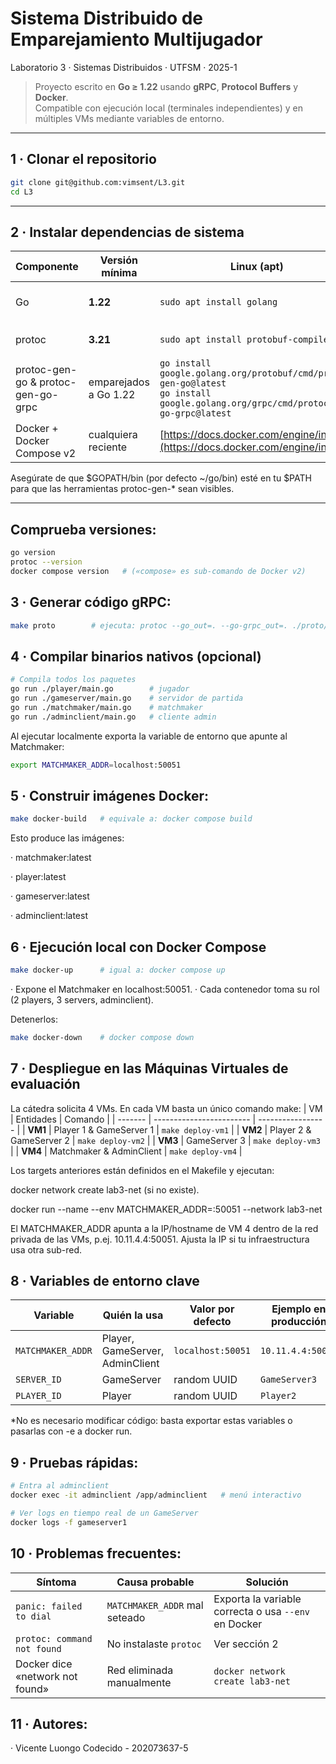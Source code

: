 # Sistema Distribuido de Emparejamiento Multijugador  
Laboratorio 3 · Sistemas Distribuidos · UTFSM · 2025-1

> Proyecto escrito en **Go ≥ 1.22** usando **gRPC**, **Protocol Buffers** y **Docker**.  
> Compatible con ejecución local (terminales independientes) y en múltiples VMs mediante variables de entorno.

---

## 1 · Clonar el repositorio

```bash
git clone git@github.com:vimsent/L3.git
cd L3
```
---

## 2 · Instalar dependencias de sistema
| Componente                         | Versión mínima        | Linux (apt)                                                                                                                           | macOS (brew)            | Windows + WSL                                         |
| ---------------------------------- | --------------------- | ------------------------------------------------------------------------------------------------------------------------------------- | ----------------------- | ----------------------------------------------------- |
| Go                                 | **1.22**              | `sudo apt install golang`                                                                                                             | `brew install go`       | Instalar desde [https://go.dev/dl](https://go.dev/dl) |
| protoc                             | **3.21**              | `sudo apt install protobuf-compiler`                                                                                                  | `brew install protobuf` | Descarga binarios                                     |
| protoc-gen-go & protoc-gen-go-grpc | emparejados a Go 1.22 | `go install google.golang.org/protobuf/cmd/protoc-gen-go@latest`<br>`go install google.golang.org/grpc/cmd/protoc-gen-go-grpc@latest` | Igual                   | Igual                                                 |
| Docker + Docker Compose v2         | cualquiera reciente   | [https://docs.docker.com/engine/install/](https://docs.docker.com/engine/install/)                                                    | `brew install docker`   | Docker Desktop                                        |

Asegúrate de que $GOPATH/bin (por defecto ~/go/bin) esté en tu $PATH para que las herramientas protoc-gen-* sean visibles.

---
## Comprueba versiones:
```bash
go version
protoc --version
docker compose version   # («compose» es sub-comando de Docker v2)
```
## 3 · Generar código gRPC:
```bash
make proto        # ejecuta: protoc --go_out=. --go-grpc_out=. ./proto/matchmaking.proto

```
## 4 · Compilar binarios nativos (opcional)
```bash
# Compila todos los paquetes
go run ./player/main.go        # jugador
go run ./gameserver/main.go    # servidor de partida
go run ./matchmaker/main.go    # matchmaker
go run ./adminclient/main.go   # cliente admin

```
Al ejecutar localmente exporta la variable de entorno que apunte al Matchmaker:
```bash
export MATCHMAKER_ADDR=localhost:50051
```

## 5 · Construir imágenes Docker:
```bash
make docker-build   # equivale a: docker compose build
```
Esto produce las imágenes:

· matchmaker:latest

· player:latest

· gameserver:latest

· adminclient:latest

## 6 · Ejecución local con Docker Compose
```bash
make docker-up      # igual a: docker compose up
```
· Expone el Matchmaker en localhost:50051.
· Cada contenedor toma su rol (2 players, 3 servers, adminclient).

Detenerlos:
```bash
make docker-down    # docker compose down
```

## 7 · Despliegue en las Máquinas Virtuales de evaluación
La cátedra solicita 4 VMs. En cada VM basta un único comando make:
| VM      | Entidades                | Comando           |
| ------- | ------------------------ | ----------------- |
| **VM1** | Player 1 & GameServer 1  | `make deploy-vm1` |
| **VM2** | Player 2 & GameServer 2  | `make deploy-vm2` |
| **VM3** | GameServer 3             | `make deploy-vm3` |
| **VM4** | Matchmaker & AdminClient | `make deploy-vm4` |

Los targets anteriores están definidos en el Makefile y ejecutan:

docker network create lab3-net (si no existe).

docker run --name <servicio> --env MATCHMAKER_ADDR=<host>:50051 --network lab3-net <imagen>

El MATCHMAKER_ADDR apunta a la IP/hostname de VM 4 dentro de la red privada de las VMs, p.ej. 10.11.4.4:50051.
Ajusta la IP si tu infraestructura usa otra sub-red.

## 8 · Variables de entorno clave
| Variable          | Quién la usa                    | Valor por defecto | Ejemplo en producción |
| ----------------- | ------------------------------- | ----------------- | --------------------- |
| `MATCHMAKER_ADDR` | Player, GameServer, AdminClient | `localhost:50051` | `10.11.4.4:50051`     |
| `SERVER_ID`       | GameServer                      | random UUID       | `GameServer3`         |
| `PLAYER_ID`       | Player                          | random UUID       | `Player2`             |

*No es necesario modificar código: basta exportar estas variables o pasarlas con -e a docker run.

## 9 · Pruebas rápidas:
```bash
# Entra al adminclient
docker exec -it adminclient /app/adminclient   # menú interactivo

# Ver logs en tiempo real de un GameServer
docker logs -f gameserver1
```

## 10 · Problemas frecuentes:
| Síntoma                         | Causa probable                | Solución                                             |
| ------------------------------- | ----------------------------- | ---------------------------------------------------- |
| `panic: failed to dial`         | `MATCHMAKER_ADDR` mal seteado | Exporta la variable correcta o usa `--env` en Docker |
| `protoc: command not found`     | No instalaste `protoc`        | Ver sección 2                                        |
| Docker dice «network not found» | Red eliminada manualmente     | `docker network create lab3-net`                     |

## 11 · Autores:
· Vicente Luongo Codecido - 202073637-5
